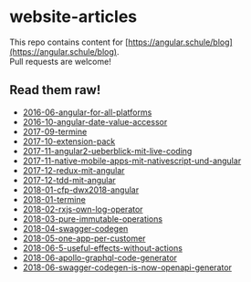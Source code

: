 # website-articles

This repo contains content for [https://angular.schule/blog](https://angular.schule/blog).  
Pull requests are welcome!

## Read them raw!

* [2016-06-angular-for-all-platforms](2016-06-angular-for-all-platforms                    )
* [2016-10-angular-date-value-accessor](2016-10-angular-date-value-accessor)
* [2017-09-termine](2017-09-termine)
* [2017-10-extension-pack](2017-10-extension-pack)
* [2017-11-angular2-ueberblick-mit-live-coding](2017-11-angular2-ueberblick-mit-live-coding)
* [2017-11-native-mobile-apps-mit-nativescript-und-angular](2017-11-native-mobile-apps-mit-nativescript-und-angul<D>)
* [2017-12-redux-mit-angular](2017-12-redux-mit-angular)
* [2017-12-tdd-mit-angular](2017-12-tdd-mit-angular)
* [2018-01-cfp-dwx2018-angular](2018-01-cfp-dwx2018-angular)
* [2018-01-termine](2018-01-termine)
* [2018-02-rxjs-own-log-operator](2018-02-rxjs-own-log-operator)
* [2018-03-pure-immutable-operations](2018-03-pure-immutable-operations)
* [2018-04-swagger-codegen](2018-04-swagger-codegen)
* [2018-05-one-app-per-customer](2018-05-one-app-per-customer)
* [2018-06-5-useful-effects-without-actions](2018-06-5-useful-effects-without-actions)
* [2018-06-apollo-graphql-code-generator](2018-06-apollo-graphql-code-generator)
* [2018-06-swagger-codegen-is-now-openapi-generator](2018-06-swagger-codegen-is-now-openapi-generator)